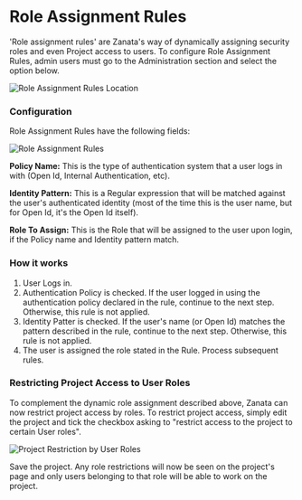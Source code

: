 # Role Assignment Rules

'Role assignment rules' are Zanata's way of dynamically assigning security roles and even Project access to users. To configure Role Assignment Rules, admin users must go to the Administration section and select the option below.

![Role Assignment Rules Location](http://www.zanata.org/images/screenshots/role-assignment-rules/admin-role-assignment-rules.png)


### Configuration

Role Assignment Rules have the following fields:

![Role Assignment Rules](http://www.zanata.org/images/screenshots/role-assignment-rules/role-assignment-rules.png)

**Policy Name:** This is the type of authentication system that a user logs in with (Open Id, Internal Authentication, etc).

**Identity Pattern:** This is a Regular expression that will be matched against the user's authenticated identity (most of the time this is the user name, but for Open Id, it's the Open Id itself).

**Role To Assign:** This is the Role that will be assigned to the user upon login, if the Policy name and Identity pattern match.


### How it works

1. User Logs in.
2. Authentication Policy is checked. If the user logged in using the authentication policy declared in the rule, continue to the next step. Otherwise, this rule is not applied.
3. Identity Patter is checked. If the user's name (or Open Id) matches the pattern described in the rule, continue to the next step. Otherwise, this rule is not applied.
4. The user is assigned the role stated in the Rule. Process subsequent rules.


### Restricting Project Access to User Roles

To complement the dynamic role assignment described above, Zanata can now restrict project access by roles. To restrict project access, simply edit the project and tick the checkbox asking to "restrict access to the project to certain User roles".

![Project Restriction by User Roles](http://www.zanata.org/images/screenshots/role-assignment-rules/restrict-project.png)

Save the project. Any role restrictions will now be seen on the project's page and only users belonging to that role will be able to work on the project.